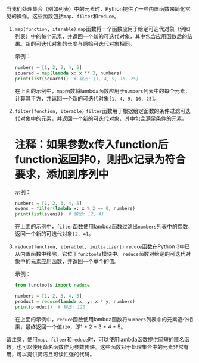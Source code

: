 当我们处理集合（例如列表）中的元素时，Python提供了一些内置函数来简化常见的操作。这些函数包括`map`、`filter`和`reduce`。

1. `map(function, iterable)`
   `map`函数将一个函数应用于给定可迭代对象（例如列表）中的每个元素，并返回一个新的可迭代对象，其中包含应用函数后的结果。新的可迭代对象的长度与原始可迭代对象相同。

   示例：
   ```python
   numbers = [1, 2, 3, 4, 5]
   squared = map(lambda x: x ** 2, numbers)
   print(list(squared))  # 输出: [1, 4, 9, 16, 25]
   ```

   在上面的示例中，`map`函数将lambda函数应用于`numbers`列表中的每个元素，计算其平方，并返回一个新的可迭代对象`[1, 4, 9, 16, 25]`。

2. `filter(function, iterable)`
   `filter`函数用于根据给定函数的条件过滤可迭代对象中的元素，并返回一个新的可迭代对象，其中包含满足条件的元素。

   # 注释：如果参数x传入function后function返回非0，则把x记录为符合要求，添加到序列中

   示例：
   ```python
   numbers = [1, 2, 3, 4, 5]
   evens = filter(lambda x: x % 2 == 0, numbers)
   print(list(evens))  # 输出: [2, 4]
   ```

   在上面的示例中，`filter`函数使用lambda函数过滤出`numbers`列表中的偶数，返回一个新的可迭代对象`[2, 4]`。

3. `reduce(function, iterable[, initializer])`
   `reduce`函数在Python 3中已从内置函数中移除，它位于`functools`模块中。`reduce`函数对给定的可迭代对象中的元素应用函数，并返回一个单个的值。

   示例：
   ```python
   from functools import reduce
   
   numbers = [1, 2, 3, 4, 5]
   product = reduce(lambda x, y: x * y, numbers)
   print(product)  # 输出: 120
   ```

   在上面的示例中，`reduce`函数使用lambda函数将`numbers`列表中的元素逐个相乘，最终返回一个值`120`，即1 * 2 * 3 * 4 * 5。

请注意，使用`map`、`filter`和`reduce`时，可以使用lambda函数提供简短的匿名函数，也可以使用命名函数作为参数传递。这些函数对于处理集合中的元素非常有用，可以提供简洁且可读性强的代码。